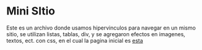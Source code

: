 # Mini SItio 
Este es un archivo donde usamos hipervinculos para navegar en un mismo sitio, se utilizan listas, tablas, div, y se agregaron efectos en imagenes, textos, ect. con css, en el cual la pagina inicial es [esta](https://github.com/Hector17Felix/COBAEV-13-Semestre2021-A/blob/main/MiniSitio/Ranking%20DxOMark.html)
